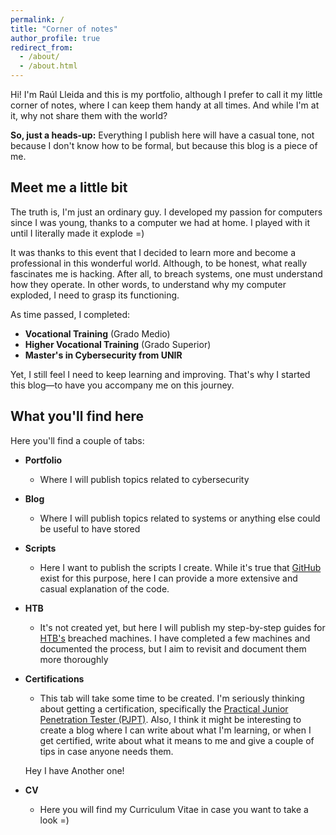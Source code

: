 ```yaml
---
permalink: /
title: "Corner of notes"
author_profile: true
redirect_from: 
  - /about/
  - /about.html
---
```


Hi! I'm Raúl Lleida and this is my portfolio, although I prefer to call it my little corner of notes, where I can keep them handy at all times. And while I'm at it, why not share them with the world?

**So, just a heads-up:** Everything I publish here will have a casual tone, not because I don't know how to be formal, but because this blog is a piece of me.

## Meet me a little bit
The truth is, I'm just an ordinary guy. I developed my passion for computers since I was young, thanks to a computer we had at home. I played with it until I literally made it explode =)

It was thanks to this event that I decided to learn more and become a professional in this wonderful world. Although, to be honest, what really fascinates me is hacking. After all, to breach systems, one must understand how they operate. In other words, to understand why my computer exploded, I need to grasp its functioning.

As time passed, I completed:
- **Vocational Training** (Grado Medio)
- **Higher Vocational Training** (Grado Superior)
- **Master's in Cybersecurity from UNIR**

Yet, I still feel I need to keep learning and improving. That's why I started this blog—to have you accompany me on this journey.

## What you'll find here
Here you'll find a couple of tabs:
- **Portfolio**
	- Where I will publish topics related to cybersecurity
- **Blog**
	- Where I will publish topics related to systems or anything else could be useful to have stored
- **Scripts**
	- Here I want to publish the scripts I create. While it's true that [GitHub](www.github.com) exist for this purpose, here I can provide a more extensive and casual explanation of the code. 
- **HTB**
	- It's not created yet, but here I will publish my step-by-step guides for [HTB's](https://www.hackthebox.com/) breached machines. I have completed a few machines and documented the process, but I aim to revisit and document them more thoroughly
- **Certifications**
	- This tab will take some time to be created. I'm seriously thinking about getting a certification, specifically the [Practical Junior Penetration Tester (PJPT)](https://certifications.tcm-sec.com/pjpt/). Also, I think it might be interesting to create a blog where I can write about what I'm learning, or when I get certified, write about what it means to me and give a couple of tips in case anyone needs them.

	Hey I have Another one!
	
- **CV**
	- Here you will find my Curriculum Vitae in case you want to take a look =)